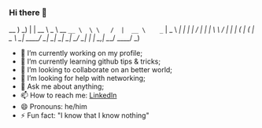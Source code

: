 ### Hi there 👋

 __ )                           _)             |               | 
 __ \    _ \  __ `__ \  \ \   /  |  __ \    _` |   _ \    __|  | 
 |   |   __/  |   |   |  \ \ /   |  |   |  (   |  (   | \__ \ _| 
____/  \___| _|  _|  _|   \_/   _| _|  _| \__,_| \___/  ____/ _) 
                                                                 

- 🔭 I’m currently working on my profile;
- 🌱 I’m currently learning github tips & tricks;
- 👯 I’m looking to collaborate on an better world;
- 🤔 I’m looking for help with networking;
- 💬 Ask me about anything;
- 📫 How to reach me: [LinkedIn](https://www.linkedin.com/in/ricardo-rodrigues-b0b71262/)
- 😄 Pronouns: he/him
- ⚡ Fun fact: "I know that I know nothing"

